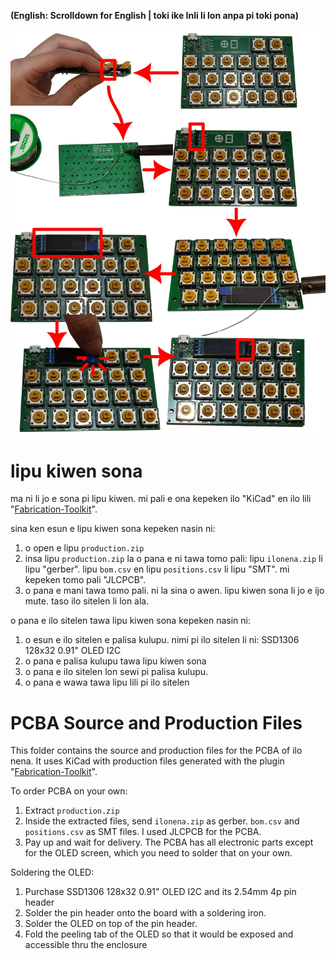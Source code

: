 **(English: Scrolldown for English | toki ike Inli li lon anpa pi toki pona)**

![nasin pana pi ilo sitelen](../docs-assets/oled.jpg)

# lipu kiwen sona

ma ni li jo e sona pi lipu kiwen. mi pali e ona kepeken ilo "KiCad" en ilo lili "[Fabrication-Toolkit](https://github.com/bennymeg/Fabrication-Toolkit)".

sina ken esun e lipu kiwen sona kepeken nasin ni:

1. o open e lipu `production.zip`
2. insa lipu `production.zip` la o pana e ni tawa tomo pali: lipu `ilonena.zip` li lipu "gerber". lipu `bom.csv` en lipu `positions.csv` li lipu "SMT". mi kepeken tomo pali "JLCPCB".
3. o pana e mani tawa tomo pali. ni la sina o awen. lipu kiwen sona li jo e ijo mute. taso ilo sitelen li lon ala.

o pana e ilo sitelen tawa lipu kiwen sona kepeken nasin ni:

1. o esun e ilo sitelen e palisa kulupu. nimi pi ilo sitelen li ni: SSD1306 128x32 0.91" OLED I2C
2. o pana e palisa kulupu tawa lipu kiwen sona
3. o pana e ilo sitelen lon sewi pi palisa kulupu.
4. o pana e wawa tawa lipu lili pi ilo sitelen

# PCBA Source and Production Files

This folder contains the source and production files for the PCBA of ilo nena. It uses KiCad with production files generated with the plugin "[Fabrication-Toolkit](https://github.com/bennymeg/Fabrication-Toolkit)".

To order PCBA on your own:

1. Extract `production.zip`
2. Inside the extracted files, send `ilonena.zip` as gerber. `bom.csv` and `positions.csv` as SMT files. I used JLCPCB for the PCBA.
3. Pay up and wait for delivery. The PCBA has all electronic parts except for the OLED screen, which you need to solder that on your own.

Soldering the OLED:

1. Purchase SSD1306 128x32 0.91" OLED I2C and its 2.54mm 4p pin header
2. Solder the pin header onto the board with a soldering iron.
3. Solder the OLED on top of the pin header.
4. Fold the peeling tab of the OLED so that it would be exposed and accessible thru the enclosure
